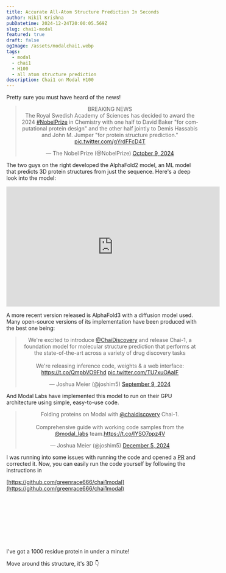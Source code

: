 ```yaml
---
title: Accurate All-Atom Structure Prediction In Seconds
author: Nikil Krishna
pubDatetime: 2024-12-24T20:00:05.569Z
slug: chai1-modal
featured: true
draft: false
ogImage: /assets/modalchai1.webp
tags:
  - modal
  - chai1
  - H100
  - all atom structure prediction
description: Chai1 on Modal H100
---
```

Pretty sure you must have heard of the news!

<blockquote class="twitter-tweet" data-dnt="true" align="center">
    <p lang="en" dir="ltr">BREAKING NEWS<br>The Royal Swedish Academy of Sciences has decided to award the 2024 <a href="https://twitter.com/hashtag/NobelPrize?src=hash&amp;ref_src=twsrc%5Etfw">#NobelPrize</a> in Chemistry with one half to David Baker "for computational protein design" and the other half jointly to Demis Hassabis and John M. Jumper "for protein structure prediction." <a href="https://t.co/gYrdFFcD4T">pic.twitter.com/gYrdFFcD4T</a></p>
    &mdash; The Nobel Prize (@NobelPrize) <a href="https://twitter.com/NobelPrize/status/1843951197960777760?ref_src=twsrc%5Etfw">October 9, 2024</a>
</blockquote>
<script async src="https://platform.twitter.com/widgets.js" charset="utf-8"></script>

The two guys on the right developed the AlphaFold2 model, an ML model that predicts 3D protein structures from just the sequence. Here's a deep look into the model:

<div align="center">
    <iframe 
        width="560" 
        height="315" 
        src="https://www.youtube.com/embed/7q8Uw3rmXyE?si=niucsme7Dnp-A3u7" 
        title="YouTube video player" 
        frameborder="0" 
        allow="accelerometer; autoplay; clipboard-write; encrypted-media; gyroscope; picture-in-picture; web-share" 
        referrerpolicy="strict-origin-when-cross-origin" 
        allowfullscreen>
    </iframe>
</div>

A more recent version released is AlphaFold3 with a diffusion model used. Many open-source versions of its implementation have been produced with the best one being:

<blockquote class="twitter-tweet" data-dnt="true" data-theme={themeValue} align="center">
    <p lang="en" dir="ltr">We're excited to introduce <a href="https://twitter.com/chaidiscovery?ref_src=twsrc%5Etfw">@ChaiDiscovery</a> and release Chai-1, a foundation model for molecular structure prediction that performs at the state-of-the-art across a variety of drug discovery tasks<br><br>We&#39;re releasing inference code, weights &amp; a web interface: <a href="https://t.co/QmpbVO9Fhd">https://t.co/QmpbVO9Fhd</a> <a href="https://t.co/TU7xuOAaIF">pic.twitter.com/TU7xuOAaIF</a></p>
    &mdash; Joshua Meier (@joshim5) <a href="https://twitter.com/joshim5/status/1833183091776721106?ref_src=twsrc%5Etfw">September 9, 2024</a>
</blockquote>

And Modal Labs have implemented this model to run on their GPU architecture using simple, easy-to-use code.

<blockquote class="twitter-tweet" data-dnt="true" align="center">
    <p lang="en" dir="ltr">Folding proteins on Modal with <a href="https://twitter.com/chaidiscovery?ref_src=twsrc%5Etfw">@chaidiscovery</a> Chai-1.<br><br>Comprehensive guide with working code samples from the <a href="https://twitter.com/modal_labs?ref_src=twsrc%5Etfw">@modal_labs</a> team.<a href="https://t.co/IYSO7ppz4V">https://t.co/IYSO7ppz4V</a></p>
    &mdash; Joshua Meier (@joshim5) <a href="https://twitter.com/joshim5/status/1864688989321744777?ref_src=twsrc%5Etfw">December 5, 2024</a>
</blockquote>
<script async src="https://platform.twitter.com/widgets.js" charset="utf-8"></script>

I was running into some issues with running the code and opened a [PR](https://github.com/greenrace666/chai1modal) and corrected it. Now, you can easily run the code yourself by following the instructions in 

[https://github.com/greenrace666/chai1modal](https://github.com/greenrace666/chai1modal)

<div class="iframely-embed"><div class="iframely-responsive" style="padding-bottom: 60px; padding-top: 60px;"><a href="https://github.com/greenrace666/chai1modal" data-iframely-url="//iframely.net/1gZVw0y"></a></div></div><script async src="//iframely.net/embed.js"></script>

I've got a 1000 residue protein in under a minute!

Move around this structure, it's 3D 👇

<div id="viewport" style="width:100%; height:400px;"></div>

<script src="https://cdn.jsdelivr.net/npm/ngl@latest/dist/ngl.js"></script>

<script>
    document.addEventListener("DOMContentLoaded", function () {
        var stage = new NGL.Stage("viewport");
        stage.loadFile("rcsb://3pjr", { defaultRepresentation: true }).then(function (component) {
            component.addRepresentation("ball+stick", { sele: "ligand" });
            component.addRepresentation("ball+stick", { sele: "dna" });
            stage.autoView();
            stage.setParameters({ backgroundColor: "white" });
        });
    });
</script>

